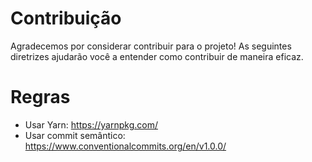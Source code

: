 # Contribuição

Agradecemos por considerar contribuir para o projeto! As seguintes diretrizes ajudarão você a entender como contribuir de maneira eficaz.

# Regras

- Usar Yarn: https://yarnpkg.com/
- Usar commit semântico: https://www.conventionalcommits.org/en/v1.0.0/
